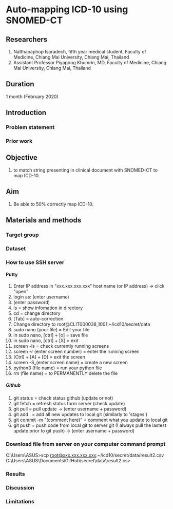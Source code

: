 # Auto-mapping ICD-10 using SNOMED-CT

## Researchers
1. Natthanaphop Isaradech, fifth year medical student, Faculty of Medicine, Chiang Mai University, Chiang Mai, Thailand
2. Assistant Professor Piyapong Khumrin, MD, Faculty of Medicine, Chiang Mai University, Chiang Mai, Thailand

## Duration
1 month (February 2020)

## Introduction 

### Problem statement

### Prior work

## Objective
1. to match string presenting in clinical document with SNOMED-CT to map ICD-10.

## Aim
1. Be able to 50% correctly map ICD-10.

## Materials and methods
### Target group

### Dataset

### How to use SSH server
#### Putty
1. Enter IP address in "xxx.xxx.xxx.xxx" host name (or IP address) -> click "open"
2. login as: (enter username)
3. (enter password)
4. ls = show infomation in directory
5. cd = change directory 
6. [Tab] = auto-correction
7. Change directory to root@CLIT000038_1001:~/icd10/secret/data
8. sudo nano (your file) = Edit your file 
9. in sudo nano, [ctrl] + [o] = save file
10. in sudo nano, [ctrl] + [X] = exit
11. screen -ls = check currently running screens 
12. screen -r (enter screen number) = enter the running screen
13. [Ctrl] + [A] + [D] = exit the screen
14. screen -S_(enter screen name) = create a new screen
15. python3 (file name) = run your python file
16. rm (file name) = to PERMANENTLY delete the file
##### Github 
1. git status = check status github (update or not)
2. git fetch = refresh status form server (check update)
3. git pull = pull update -> (enter username + password)
4. git add . = add all new updates to local git (similarly to 'stages')
5. git commit -m "(comment here)" = comment what you update to local git
6. git push = push code from local git to server git (! always pull the lastest update prior to git push) -> (enter username + password)
### Download file from server on your computer command prompt 
C:\Users\ASUS>scp root@xxx.xxx.xxx.xxx:~/icd10/secret/data/result2.csv C:\Users\ASUS\Documents\GitHub\secret\data\result2.csv

### Results

### Discussion

### Limitations
